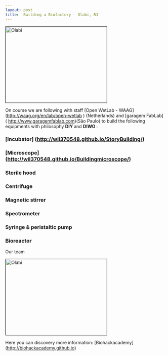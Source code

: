 ```yaml
---
layout: post
title:  Building a Biofactory - Olabi, RJ
---
```


<img src="https://cloud.githubusercontent.com/assets/11843828/7238935/73b303cc-e77c-11e4-8a51-7991e17fe0a3.png" 
alt="Olabi" width="320" height="240" border="1" />

On course we are following with staff [Open WetLab - WAAG] (http://waag.org/en/lab/open-wetlab ) (Netherlands) and [garagem FabLab] ( http://www.garagemfablab.com)(São Paulo) to build the following equipments with philosophy <strong> DIY </strong> and <strong> DIWO </strong>:

### [Incubator] (http://wil370548.github.io/StoryBuilding/)

### [Microscope] (http://wil370548.github.io/Buildingmicroscope/)

### Sterile hood

### Centrifuge

### Magnetic stirrer

### Spectrometer

### Syringe & peristaltic pump

### Bioreactor

Our team

<img src="https://cloud.githubusercontent.com/assets/11843828/7297220/3d1d47c8-e99d-11e4-8600-229c49cd6ad3.jpg" 
alt="Olabi" width="320" height="240" border="1" />


Here you can discovery more information: [Biohackacademy] (http://biohackacademy.github.io) 




